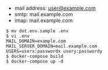 #
- mail address: user@example.com
- smtp: mail.example.com
- imap: mail.example.com
```
$ mv dot.env.sample .env
$ vi .env
MAIL_DOMAIN=example.com
MAIL_SERVER_DOMAIN=mail.example.com
USERS=userx:passwordx usery:passwordy
$ docker-compose build
$ docker-compose up -d
```
